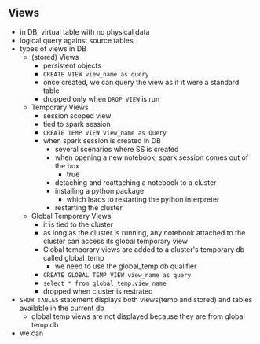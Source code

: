 ## Views
- in DB, virtual table with no physical data
- logical query against source tables
- types of views in DB
	- (stored) Views
		- persistent objects
		- `CREATE VIEW view_name as query`
		- once created, we can query the view as if it were a standard table
		- dropped only when `DROP VIEW` is run
	- Temporary Views
		- session scoped view
		- tied to spark session
		- `CREATE TEMP VIEW view_name as Query`
		- when spark session is created in DB
			- several scenarios where SS is created
			- when opening a new notebook, spark session comes out of the box
				- true
			- detaching and reattaching a notebook to a cluster
			- installing a python package
				- which leads to restarting the python interpreter
			- restarting the cluster
	- Global Temporary Views
		- it is tied to the cluster
		- as long as the cluster is running, any notebook attached to the cluster can access its global temporary view
		- Global temporary views are added to a cluster's temporary db called global_temp
			- we need to use the global_temp db qualifier
		- `CREATE GLOBAL TEMP VIEW view_name as query`
		- `select * from global_temp.view_name`
		- dropped when cluster is restrated
- `SHOW TABLES` statement displays both views(temp and stored) and tables available in the current db
	- global temp views are not displayed because they are from global temp db
- we can
